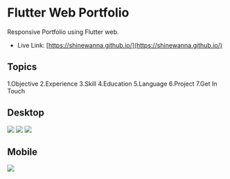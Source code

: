 # Flutter Web Portfolio

Responsive Portfolio using Flutter web.
* Live Link: [https://shinewanna.github.io/](https://shinewanna.github.io/)

## Topics
1.Objective
2.Experience
3.Skill
4.Education
5.Language
6.Project
7.Get In Touch

## Desktop
<img src="https://user-images.githubusercontent.com/39454969/103992757-75750d80-5149-11eb-9559-286a4191d33f.PNG"/>
<img src="https://user-images.githubusercontent.com/39454969/103999724-1b2c7a80-5152-11eb-8966-223bc0fc1da9.png"/>
<img src="https://user-images.githubusercontent.com/39454969/103993314-4317e000-514a-11eb-91f3-671438164726.gif"/>

## Mobile
<img src="https://user-images.githubusercontent.com/39454969/103993856-12847600-514b-11eb-86ba-81299dfefbfe.gif"/>

